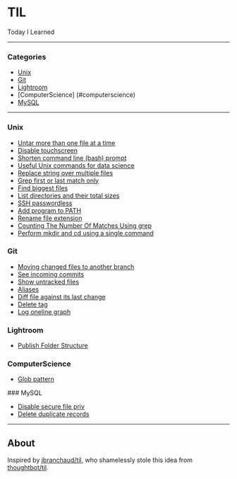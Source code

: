 # TIL
Today I Learned

---

### Categories

* [Unix](#unix)
* [Git](#git)
* [Lightroom](#lightroom)
* [ComputerScience] (#computerscience)
* [MySQL](#mysql)

---

### Unix
- [Untar more than one file at a time](unix/untar-more-than-one-file.md)
- [Disable touchscreen](unix/disable-touchscreen.md)
- [Shorten command line (bash) prompt](unix/shorten-command-line-bash-prompt.md)
- [Useful Unix commands for data science](unix/commands-data-science.md)
- [Replace string over multiple files](unix/replace-string-over-multiple-files.md)
- [Grep first or last match only](unix/grep-first-or-last-match.md)
- [Find biggest files](unix/find-biggest-files.md)
- [List directories and their total sizes](unix/list-folder-sizes.md)
- [SSH passwordless](unix/ssh-passwordless.md)
- [Add program to PATH](unix/add-program-to-path.md)
- [Rename file extension](unix/rename-file-extension.md)
- [Counting The Number Of Matches Using grep](unix/grep-count.md)
- [Perform mkdir and cd using a single command](unix/mkdir-cd.md)

### Git
- [Moving changed files to another branch](git/moving-changed-files-to-another-branch.md)
- [See incoming commits](git/see-incoming-commits.md)
- [Show untracked files](git/show-all-untracked-files.md)
- [Aliases](git/aliases.md)
- [Diff file against its last change](git/diff-file-against-last-changes.md)
- [Delete tag](git/delete-tag.md)
- [Log oneline graph](git/lol.md)


### Lightroom
- [Publish Folder Structure](lightroom/publish-folder-structure.md)

### ComputerScience
- [Glob pattern](computer/glob-pattern.md) 

### MySQL
- [Disable secure file priv](mysql/disable-secure-file-priv.md)
- [Delete duplicate records](mysql/delete-duplicate-records.md)

---

## About
Inspired by [jbranchaud/til](https://github.com/jbranchaud/til), who shamelessly stole this idea from
[thoughtbot/til](https://github.com/thoughtbot/til).


